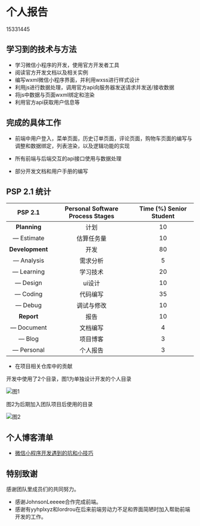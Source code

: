 ﻿# 个人报告
15331445

## 学习到的技术与方法

- 学习微信小程序的开发，使用官方开发者工具
- 阅读官方开发文档以及相关实例
- 编写wxml微信小程序界面，并利用wxss进行样式设计
- 利用js进行数据处理，调用官方api向服务器发送请求并发送/接收数据
- 将js中数据与页面wxml绑定和渲染
- 利用官方api获取用户信息等

## 完成的具体工作

- 前端中用户登入，菜单页面，历史订单页面，评论页面，购物车页面的编写与调整和数据绑定，列表渲染，以及逻辑功能的实现

- 所有前端与后端交互的api接口使用与数据处理

- 部分开发文档和用户手册的编写

## PSP 2.1 统计

|     PSP 2.1     | Personal Software Process Stages | Time (%) Senior Student |
| :-------------: | :------------------------------: | :---------------------: |
|  **Planning**   |               计划               |           10            |
|   — Estimate    |            估算任务量            |           10            |
| **Development** |               开发               |           80            |
|   — Analysis    |             需求分析             |           5            |
|   — Learning   |             学习技术             |           20            |
|  — Design       |             ui设计             |           10            |
|   — Coding      |              代码编写           |           35            |
|   — Debug       |              调试与修改          |           10            |
|   **Report**    |               报告              |           10            |
|    — Document   |             文档编写             |            4            |
|     — Blog      |             项目博客             |            3            |
|     — Personal      |             个人报告             |            3            |


- 在项目相关仓库中的贡献

开发中使用了2个目录，图1为单独设计开发的个人目录

![图1](https://zhuyuze.github.io/materials/ssadproj0.png)

图2为后期加入团队项目后使用的目录

![图2](https://zhuyuze.github.io/materials/ssadproj1.png)

## 个人博客清单
- [微信小程序开发遇到的坑和小技巧](https://Zhuyuze.github.io/ssad/techworks.html)

## 特别致谢

感谢团队里成员们的共同努力。

* 感谢JohnsonLeeeee合作完成前端。
* 感谢有yyhplxyz和lordrou在后来前端劳动力不足和界面简陋时加入帮助前端开发的工作。
